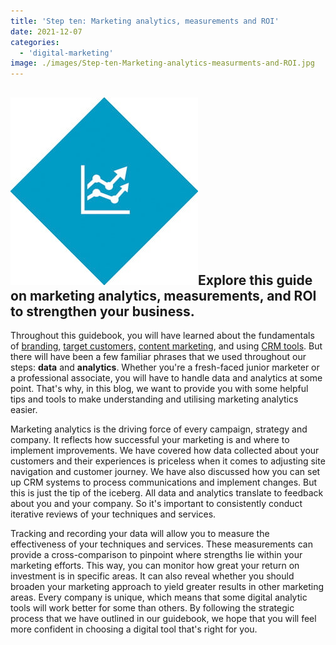 ```yaml
---
title: 'Step ten: Marketing analytics, measurements and ROI'
date: 2021-12-07
categories:
  - 'digital-marketing'
image: ./images/Step-ten-Marketing-analytics-measurments-and-ROI.jpg
---
```


## ![](images/icon-step10-1.jpg)**Explore this guide on marketing analytics, measurements, and ROI to strengthen your business.**

Throughout this guidebook, you will have learned about the fundamentals of [branding](https://ebp-copy.eblue-hosting.co.uk/blog/creating-a-branding-and-marketing-strategy/), [target customers,](https://ebp-copy.eblue-hosting.co.uk/blog/identify-your-target-customer/) [content marketing](https://ebp-copy.eblue-hosting.co.uk/blog/brand-narratives-and-storytelling/), and using [CRM tools](https://ebp-copy.eblue-hosting.co.uk/blog/mailchimp-automation-and-customer-satisfaction/). But there will have been a few familiar phrases that we used throughout our steps: **data** and **analytics**. Whether you're a fresh-faced junior marketer or a professional associate, you will have to handle data and analytics at some point. That's why, in this blog, we want to provide you with some helpful tips and tools to make understanding and utilising marketing analytics easier.

Marketing analytics is the driving force of every campaign, strategy and company. It reflects how successful your marketing is and where to implement improvements. We have covered how data collected about your customers and their experiences is priceless when it comes to adjusting site navigation and customer journey. We have also discussed how you can set up CRM systems to process communications and implement changes. But this is just the tip of the iceberg. All data and analytics translate to feedback about you and your company. So it's important to consistently conduct iterative reviews of your techniques and services.

Tracking and recording your data will allow you to measure the effectiveness of your techniques and services. These measurements can provide a cross-comparison to pinpoint where strengths lie within your marketing efforts. This way, you can monitor how great your return on investment is in specific areas. It can also reveal whether you should broaden your marketing approach to yield greater results in other marketing areas. Every company is unique, which means that some digital analytic tools will work better for some than others. By following the strategic process that we have outlined in our guidebook, we hope that you will feel more confident in choosing a digital tool that's right for you.
